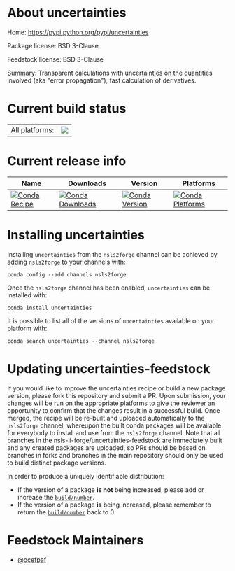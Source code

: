 About uncertainties
===================

Home: https://pypi.python.org/pypi/uncertainties

Package license: BSD 3-Clause

Feedstock license: BSD 3-Clause

Summary: Transparent calculations with uncertainties on the quantities involved (aka "error propagation"); fast calculation of derivatives.



Current build status
====================


<table><tr><td>All platforms:</td>
    <td>
      <a href="https://dev.azure.com/nsls2forge/nsls2forge/_build/latest?definitionId=34&branchName=master">
        <img src="https://dev.azure.com/nsls2forge/nsls2forge/_apis/build/status/uncertainties-feedstock?branchName=master">
      </a>
    </td>
  </tr>
</table>

Current release info
====================

| Name | Downloads | Version | Platforms |
| --- | --- | --- | --- |
| [![Conda Recipe](https://img.shields.io/badge/recipe-uncertainties-green.svg)](https://anaconda.org/nsls2forge/uncertainties) | [![Conda Downloads](https://img.shields.io/conda/dn/nsls2forge/uncertainties.svg)](https://anaconda.org/nsls2forge/uncertainties) | [![Conda Version](https://img.shields.io/conda/vn/nsls2forge/uncertainties.svg)](https://anaconda.org/nsls2forge/uncertainties) | [![Conda Platforms](https://img.shields.io/conda/pn/nsls2forge/uncertainties.svg)](https://anaconda.org/nsls2forge/uncertainties) |

Installing uncertainties
========================

Installing `uncertainties` from the `nsls2forge` channel can be achieved by adding `nsls2forge` to your channels with:

```
conda config --add channels nsls2forge
```

Once the `nsls2forge` channel has been enabled, `uncertainties` can be installed with:

```
conda install uncertainties
```

It is possible to list all of the versions of `uncertainties` available on your platform with:

```
conda search uncertainties --channel nsls2forge
```




Updating uncertainties-feedstock
================================

If you would like to improve the uncertainties recipe or build a new
package version, please fork this repository and submit a PR. Upon submission,
your changes will be run on the appropriate platforms to give the reviewer an
opportunity to confirm that the changes result in a successful build. Once
merged, the recipe will be re-built and uploaded automatically to the
`nsls2forge` channel, whereupon the built conda packages will be available for
everybody to install and use from the `nsls2forge` channel.
Note that all branches in the nsls-ii-forge/uncertainties-feedstock are
immediately built and any created packages are uploaded, so PRs should be based
on branches in forks and branches in the main repository should only be used to
build distinct package versions.

In order to produce a uniquely identifiable distribution:
 * If the version of a package **is not** being increased, please add or increase
   the [``build/number``](https://conda.io/docs/user-guide/tasks/build-packages/define-metadata.html#build-number-and-string).
 * If the version of a package **is** being increased, please remember to return
   the [``build/number``](https://conda.io/docs/user-guide/tasks/build-packages/define-metadata.html#build-number-and-string)
   back to 0.

Feedstock Maintainers
=====================

* [@ocefpaf](https://github.com/ocefpaf/)

